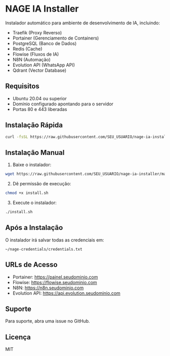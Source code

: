 # NAGE IA Installer

Instalador automático para ambiente de desenvolvimento de IA, incluindo:

- Traefik (Proxy Reverso)
- Portainer (Gerenciamento de Containers)
- PostgreSQL (Banco de Dados)
- Redis (Cache)
- Flowise (Fluxos de IA)
- N8N (Automação)
- Evolution API (WhatsApp API)
- Qdrant (Vector Database)

## Requisitos

- Ubuntu 20.04 ou superior
- Domínio configurado apontando para o servidor
- Portas 80 e 443 liberadas

## Instalação Rápida

```bash
curl -fsSL https://raw.githubusercontent.com/SEU_USUARIO/nage-ia-installer/main/install.sh | bash
```

## Instalação Manual

1. Baixe o instalador:
```bash
wget https://raw.githubusercontent.com/SEU_USUARIO/nage-ia-installer/main/install.sh
```

2. Dê permissão de execução:
```bash
chmod +x install.sh
```

3. Execute o instalador:
```bash
./install.sh
```

## Após a Instalação

O instalador irá salvar todas as credenciais em:
```
~/nage-credentials/credentials.txt
```

## URLs de Acesso

- Portainer: https://painel.seudominio.com
- Flowise: https://flowise.seudominio.com
- N8N: https://n8n.seudominio.com
- Evolution API: https://api.evolution.seudominio.com

## Suporte

Para suporte, abra uma issue no GitHub.

## Licença

MIT
